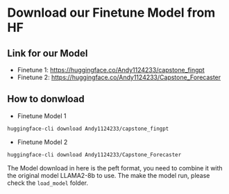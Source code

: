 
# Download our Finetune Model from HF

## Link for our Model 
- Finetune 1: https://huggingface.co/Andy1124233/capstone_fingpt
- Finetune 2: https://huggingface.co/Andy1124233/Capstone_Forecaster


## How to donwload 
- Finetune Model 1
```bash
huggingface-cli download Andy1124233/capstone_fingpt

```

- Finetune Model 2

```bash
huggingface-cli download Andy1124233/Capstone_Forecaster

```

The Model download in here is the peft format, you need to combine it with the original model LLAMA2-8b to use. The make the model run, please check the `load_model` folder.